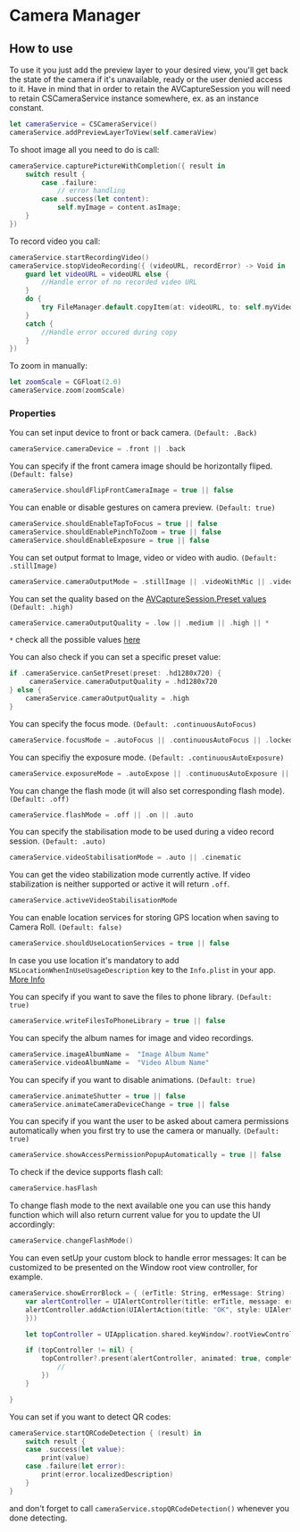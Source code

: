 # Camera Manager

## How to use

To use it you just add the preview layer to your desired view, you'll get back the state of the camera if it's unavailable, ready or the user denied access to it. Have in mind that in order to retain the AVCaptureSession you will need to retain CSCameraService instance somewhere, ex. as an instance constant.

```swift
let cameraService = CSCameraService()
cameraService.addPreviewLayerToView(self.cameraView)

```

To shoot image all you need to do is call:

```swift
cameraService.capturePictureWithCompletion({ result in
    switch result {
        case .failure:
            // error handling
        case .success(let content):
            self.myImage = content.asImage;
    }
})
```

To record video you call:

```swift
cameraService.startRecordingVideo()
cameraService.stopVideoRecording({ (videoURL, recordError) -> Void in
    guard let videoURL = videoURL else {
        //Handle error of no recorded video URL
    }
    do {
        try FileManager.default.copyItem(at: videoURL, to: self.myVideoURL)
    }
    catch {
        //Handle error occured during copy
    }
})
```

To zoom in manually:

```swift
let zoomScale = CGFloat(2.0)
cameraService.zoom(zoomScale)
```

### Properties

You can set input device to front or back camera. `(Default: .Back)`

```swift
cameraService.cameraDevice = .front || .back
```

You can specify if the front camera image should be horizontally fliped. `(Default: false)`

```swift
cameraService.shouldFlipFrontCameraImage = true || false
```

You can enable or disable gestures on camera preview. `(Default: true)`

```swift
cameraService.shouldEnableTapToFocus = true || false
cameraService.shouldEnablePinchToZoom = true || false
cameraService.shouldEnableExposure = true || false
```

You can set output format to Image, video or video with audio. `(Default: .stillImage)`

```swift
cameraService.cameraOutputMode = .stillImage || .videoWithMic || .videoOnly
```

You can set the quality based on the [AVCaptureSession.Preset values](https://developer.apple.com/documentation/avfoundation/avcapturesession/preset) `(Default: .high)`

```swift
cameraService.cameraOutputQuality = .low || .medium || .high || *
```

`*` check all the possible values [here](https://developer.apple.com/documentation/avfoundation/avcapturesession/preset)

You can also check if you can set a specific preset value:

```swift
if .cameraService.canSetPreset(preset: .hd1280x720) {
     cameraService.cameraOutputQuality = .hd1280x720
} else {
    cameraService.cameraOutputQuality = .high
}
```

You can specify the focus mode. `(Default: .continuousAutoFocus)`

```swift
cameraService.focusMode = .autoFocus || .continuousAutoFocus || .locked
```

You can specifiy the exposure mode. `(Default: .continuousAutoExposure)`

```swift
cameraService.exposureMode = .autoExpose || .continuousAutoExposure || .locked || .custom
```

You can change the flash mode (it will also set corresponding flash mode). `(Default: .off)`

```swift
cameraService.flashMode = .off || .on || .auto
```

You can specify the stabilisation mode to be used during a video record session. `(Default: .auto)`

```swift
cameraService.videoStabilisationMode = .auto || .cinematic
```

You can get the video stabilization mode currently active. If video stabilization is neither supported or active it will return `.off`.

```swift
cameraService.activeVideoStabilisationMode
```

You can enable location services for storing GPS location when saving to Camera Roll. `(Default: false)`

```swift
cameraService.shouldUseLocationServices = true || false
```

In case you use location it's mandatory to add `NSLocationWhenInUseUsageDescription` key to the `Info.plist` in your app. [More Info](https://developer.apple.com/documentation/uikit/protecting_the_user_s_privacy)

You can specify if you want to save the files to phone library. `(Default: true)`

```swift
cameraService.writeFilesToPhoneLibrary = true || false
```

You can specify the album names for image and video recordings.

```swift
cameraService.imageAlbumName =  "Image Album Name"
cameraService.videoAlbumName =  "Video Album Name"
```

You can specify if you want to disable animations. `(Default: true)`

```swift
cameraService.animateShutter = true || false
cameraService.animateCameraDeviceChange = true || false
```

You can specify if you want the user to be asked about camera permissions automatically when you first try to use the camera or manually. `(Default: true)`

```swift
cameraService.showAccessPermissionPopupAutomatically = true || false
```

To check if the device supports flash call:

```swift
cameraService.hasFlash
```

To change flash mode to the next available one you can use this handy function which will also return current value for you to update the UI accordingly:

```swift
cameraService.changeFlashMode()
```

You can even setUp your custom block to handle error messages:
It can be customized to be presented on the Window root view controller, for example.

```swift
cameraService.showErrorBlock = { (erTitle: String, erMessage: String) -> Void in
    var alertController = UIAlertController(title: erTitle, message: erMessage, preferredStyle: .alert)
    alertController.addAction(UIAlertAction(title: "OK", style: UIAlertAction.Style.default, handler: { (alertAction) -> Void in
    }))

    let topController = UIApplication.shared.keyWindow?.rootViewController

    if (topController != nil) {
        topController?.present(alertController, animated: true, completion: { () -> Void in
            //
        })
    }

}
```

You can set if you want to detect QR codes:

```swift
cameraService.startQRCodeDetection { (result) in
    switch result {
    case .success(let value):
        print(value)
    case .failure(let error):
        print(error.localizedDescription)
    }
}
```

and don't forget to call `cameraService.stopQRCodeDetection()` whenever you done detecting.
